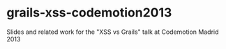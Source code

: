 grails-xss-codemotion2013
=========================

Slides and related work for the "XSS vs Grails" talk at Codemotion Madrid 2013

